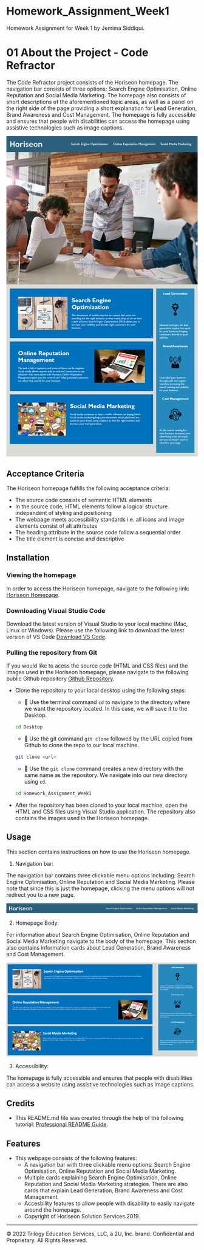 # Homework_Assignment_Week1
Homework Assignment for Week 1 by Jemima Siddiqui. 

# 01 About the Project - Code Refractor 

The Code Refractor project consists of the Horiseon homepage. The navigation bar consists of three options: Search Engine Optimisation, Online Reputation and Social Media Marketing. The homepage also consists of short descriptions of the aforementioned topic areas, as well as a panel on the right side of the page providing a short explanation for Lead Generation, Brand Awareness and Cost Management. The homepage is fully accessible and ensures that people with disabilities can access the homepage using assistive technologies such as image captions. 

![The Horiseon webpage includes a navigation bar, a header image, and cards with text and images at the bottom of the page.](./assets/images/01-html-css-git-homework-demo.png)

## Acceptance Criteria

The Horiseon homepage fulfills the following acceptance criteria: 

* The source code consists of semantic HTML elements 
* In the source code, HTML elements follow a logical structure independent of styling and positioning 
* The webpage meets accessibility standards i.e. all icons and image elements consist of alt attributes 
* The heading attribute in the source code follow a sequential order 
* The title element is concise and descriptive

## Installation

### Viewing the homepage 

In order to access the Horiseon homepage, navigate to the following link: 
 [Horiseon Homepage](https://jemimasiddiqui.github.io/Homework_Assignment_Week1/). 

### Downloading Visual Studio Code 

 Download the latest version of Visual Studio to your local machine (Mac, Linux or Windows). Please use the following link to download the latest version of VS Code [Download VS Code](https://code.visualstudio.com/download). 

### Pulling the repository from Git 

If you would like to acess the source code (HTML and CSS files) and the images used in the Horiseon homepage, please navigate to the following public Github repository [Github Repository](https://github.com/JemimaSiddiqui/Homework_Assignment_Week1). 

* Clone the repository to your local desktop using the following steps:

  * 🔑 Use the terminal command `cd` to navigate to the directory where we want the repository located. In this case, we will save it to the Desktop. 

  ```bash
  cd Desktop
  ```

  * 🔑 Use the git command `git clone` followed by the URL copied from Github to clone the repo to our local machine.

  ```bash
  git clone <url>
  ```

  * 🔑 Use the `git clone` command creates a new directory with the same name as the repository. We navigate into our new directory using `cd`.

  ```bash
  cd Homework_Assignment_Week1
  ```
* After the repository has been cloned to your local machine, open the HTML and CSS files using Visual Studio application. The repository also contains the images used in the Horiseon homepage. 

## Usage 

This section contains instructions on how to use the Horiseon homepage. 

1. Navigation bar: 

The navigation bar contains three clickable menu options including: Search Engine Optimisation, Online Reputation and Social Media Marketing. Please note that since this is just the homepage, clicking the menu options will not redirect you to a new page. 

![Navigation Bar Image](./assets/images/navigation-bar.png)

2. Homepage Body: 

For information about Search Engine Optimisation, Online Reputation and Social Media Marketing navigate to the body of the homepage. This section also contains information cards about Lead Generation, Brand Awareness and Cost Management. 

![Homepage Body](./assets/images/homepage-body.png)

3. Accessibility: 

The homepage is fully accessible and ensures that people with disabilities can access a website using assistive technologies such as image captions. 


## Credits

* This README.md file was created through the help of the following tutorial: [Professional README Guide](https://coding-boot-camp.github.io/full-stack/github/professional-readme-guide).

## Features

* This webpage consists of the following features: 
  * A navigation bar with three clickable menu options: Search Engine Optimisation, Online Reputation and Social Media Marketing. 
  * Multiple cards explaining Search Engine Optimisation, Online Reputation and Social Media Marketing strategies. There are also cards that explain Lead Generation, Brand Awareness and Cost Management. 
  * Accesbility features to allow people with disability to easily navigate around the homepage. 
  * Copyright of Horiseon Solution Services 2019. 

---
© 2022 Trilogy Education Services, LLC, a 2U, Inc. brand. Confidential and Proprietary. All Rights Reserved.

